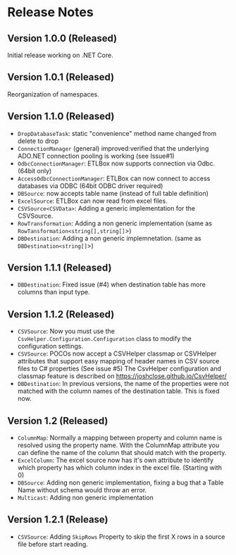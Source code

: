 # Release Notes

## Version 1.0.0 (Released)

Initial release working on .NET Core.

## Version 1.0.1 (Released)

Reorganization of namespaces.

## Version 1.1.0 (Released)

* `DropDatabaseTask`: static "convenience" method name changed from delete to drop 
* `ConnectionManager` (general) improved:verified that the underlying ADO.NET connection pooling is working (see Issue#1)
* `OdbcConnectionManager`: ETLBox now supports connection via Odbc. (64bit only)
* `AccessOdbcConnectionManager`: ETLBox can now connect to access databases via ODBC (64bit ODBC driver required)
* `DBSource`: now accepts table name (instead of full table definition)
* `ExcelSource`: ETLBox can now read from excel files. 
* `CSVSource<CSVData>`: Adding a generic implementation for the CSVSource.
* `RowTransformation`: Adding a non generic implementation (same as `RowTansformation<string[],string[]`>)
* `DBDestination`: Adding a non generic implemnetation. (same as `DBDestination<string[]`>)

## Version 1.1.1 (Released)
* `DBDestination`: Fixed issue (#4) when destination table has more columns than input type.

## Version 1.1.2 (Released)
* `CSVSource`: Now you must use the `CsvHelper.Configuration.Configuration` class to modify the configuration settings. 
* `CSVSource`: POCOs now accept a CSVHelper classmap or CSVHelper attributes that support easy mapping of header names in CSV source files to C# properties (See issue #5)
The CsvHelper configuration and classmap feature is described on https://joshclose.github.io/CsvHelper/
* `DBDestination`: In previous versions, the name of the properties were not matched with the column names of the destination table. 
    This is fixed now.

## Version 1.2 (Released)
* `ColumnMap`: Normally a mapping between property and column name is resolved using the property name. With the ColumnMap
attribute you can define the name of the column that should match with the property.
* `ExcelColumn`: The excel source now has it's own attribute to identify which property has which column index in the excel file. (Starting with 0)
* `DBSource`: Adding non generic implementation, fixing a bug that a Table Name without schema would throw an error.
* `Multicast`: Adding non generic implementation

## Version 1.2.1 (Release)
* `CSVSource`: Adding `SkipRows` Property to skip the first X rows in a source file before start reading.